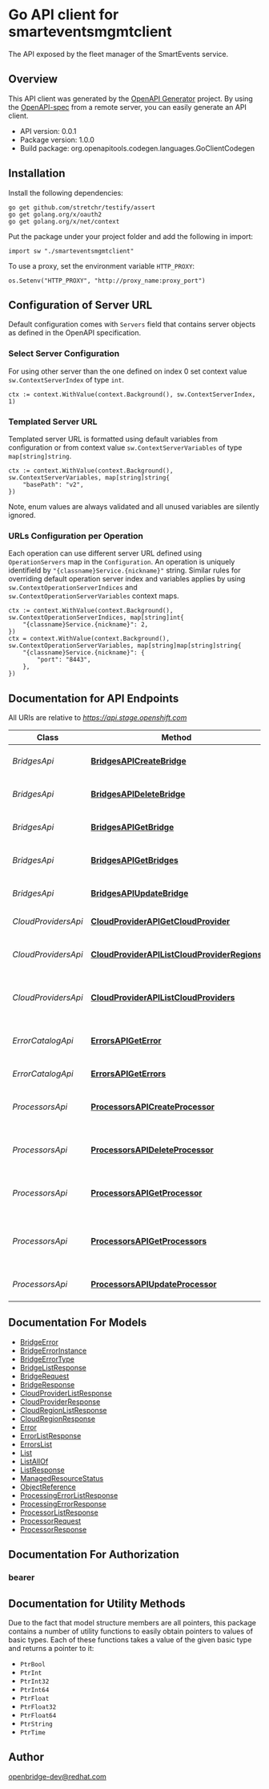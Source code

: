 # Go API client for smarteventsmgmtclient

The API exposed by the fleet manager of the SmartEvents service.

## Overview
This API client was generated by the [OpenAPI Generator](https://openapi-generator.tech) project.  By using the [OpenAPI-spec](https://www.openapis.org/) from a remote server, you can easily generate an API client.

- API version: 0.0.1
- Package version: 1.0.0
- Build package: org.openapitools.codegen.languages.GoClientCodegen

## Installation

Install the following dependencies:

```shell
go get github.com/stretchr/testify/assert
go get golang.org/x/oauth2
go get golang.org/x/net/context
```

Put the package under your project folder and add the following in import:

```golang
import sw "./smarteventsmgmtclient"
```

To use a proxy, set the environment variable `HTTP_PROXY`:

```golang
os.Setenv("HTTP_PROXY", "http://proxy_name:proxy_port")
```

## Configuration of Server URL

Default configuration comes with `Servers` field that contains server objects as defined in the OpenAPI specification.

### Select Server Configuration

For using other server than the one defined on index 0 set context value `sw.ContextServerIndex` of type `int`.

```golang
ctx := context.WithValue(context.Background(), sw.ContextServerIndex, 1)
```

### Templated Server URL

Templated server URL is formatted using default variables from configuration or from context value `sw.ContextServerVariables` of type `map[string]string`.

```golang
ctx := context.WithValue(context.Background(), sw.ContextServerVariables, map[string]string{
	"basePath": "v2",
})
```

Note, enum values are always validated and all unused variables are silently ignored.

### URLs Configuration per Operation

Each operation can use different server URL defined using `OperationServers` map in the `Configuration`.
An operation is uniquely identifield by `"{classname}Service.{nickname}"` string.
Similar rules for overriding default operation server index and variables applies by using `sw.ContextOperationServerIndices` and `sw.ContextOperationServerVariables` context maps.

```
ctx := context.WithValue(context.Background(), sw.ContextOperationServerIndices, map[string]int{
	"{classname}Service.{nickname}": 2,
})
ctx = context.WithValue(context.Background(), sw.ContextOperationServerVariables, map[string]map[string]string{
	"{classname}Service.{nickname}": {
		"port": "8443",
	},
})
```

## Documentation for API Endpoints

All URIs are relative to *https://api.stage.openshift.com*

Class | Method | HTTP request | Description
------------ | ------------- | ------------- | -------------
*BridgesApi* | [**BridgesAPICreateBridge**](docs/BridgesApi.md#bridgesapicreatebridge) | **Post** /api/smartevents_mgmt/v2/bridges | Create a Bridge instance
*BridgesApi* | [**BridgesAPIDeleteBridge**](docs/BridgesApi.md#bridgesapideletebridge) | **Delete** /api/smartevents_mgmt/v2/bridges/{bridgeId} | Delete a Bridge instance
*BridgesApi* | [**BridgesAPIGetBridge**](docs/BridgesApi.md#bridgesapigetbridge) | **Get** /api/smartevents_mgmt/v2/bridges/{bridgeId} | Get a Bridge instance
*BridgesApi* | [**BridgesAPIGetBridges**](docs/BridgesApi.md#bridgesapigetbridges) | **Get** /api/smartevents_mgmt/v2/bridges | Get the list of Bridge instances
*BridgesApi* | [**BridgesAPIUpdateBridge**](docs/BridgesApi.md#bridgesapiupdatebridge) | **Put** /api/smartevents_mgmt/v2/bridges/{bridgeId} | Update a Bridge instance
*CloudProvidersApi* | [**CloudProviderAPIGetCloudProvider**](docs/CloudProvidersApi.md#cloudproviderapigetcloudprovider) | **Get** /api/smartevents_mgmt/v2/cloud_providers/{id} | Get Cloud Provider.
*CloudProvidersApi* | [**CloudProviderAPIListCloudProviderRegions**](docs/CloudProvidersApi.md#cloudproviderapilistcloudproviderregions) | **Get** /api/smartevents_mgmt/v2/cloud_providers/{id}/regions | List Supported Cloud Regions.
*CloudProvidersApi* | [**CloudProviderAPIListCloudProviders**](docs/CloudProvidersApi.md#cloudproviderapilistcloudproviders) | **Get** /api/smartevents_mgmt/v2/cloud_providers | List Supported Cloud Providers.
*ErrorCatalogApi* | [**ErrorsAPIGetError**](docs/ErrorCatalogApi.md#errorsapigeterror) | **Get** /api/smartevents_mgmt/v2/errors/{id} | Get an error from the error catalog.
*ErrorCatalogApi* | [**ErrorsAPIGetErrors**](docs/ErrorCatalogApi.md#errorsapigeterrors) | **Get** /api/smartevents_mgmt/v2/errors | Get the list of errors.
*ProcessorsApi* | [**ProcessorsAPICreateProcessor**](docs/ProcessorsApi.md#processorsapicreateprocessor) | **Post** /api/smartevents_mgmt/v2/bridges/{bridgeId}/processors | Create a Processor of a Bridge instance
*ProcessorsApi* | [**ProcessorsAPIDeleteProcessor**](docs/ProcessorsApi.md#processorsapideleteprocessor) | **Delete** /api/smartevents_mgmt/v2/bridges/{bridgeId}/processors/{processorId} | Delete a Processor of a Bridge instance
*ProcessorsApi* | [**ProcessorsAPIGetProcessor**](docs/ProcessorsApi.md#processorsapigetprocessor) | **Get** /api/smartevents_mgmt/v2/bridges/{bridgeId}/processors/{processorId} | Get a Processor of a Bridge instance
*ProcessorsApi* | [**ProcessorsAPIGetProcessors**](docs/ProcessorsApi.md#processorsapigetprocessors) | **Get** /api/smartevents_mgmt/v2/bridges/{bridgeId}/processors | Get the list of Processors of a Bridge instance
*ProcessorsApi* | [**ProcessorsAPIUpdateProcessor**](docs/ProcessorsApi.md#processorsapiupdateprocessor) | **Put** /api/smartevents_mgmt/v2/bridges/{bridgeId}/processors/{processorId} | Update a Processor instance.


## Documentation For Models

 - [BridgeError](docs/BridgeError.md)
 - [BridgeErrorInstance](docs/BridgeErrorInstance.md)
 - [BridgeErrorType](docs/BridgeErrorType.md)
 - [BridgeListResponse](docs/BridgeListResponse.md)
 - [BridgeRequest](docs/BridgeRequest.md)
 - [BridgeResponse](docs/BridgeResponse.md)
 - [CloudProviderListResponse](docs/CloudProviderListResponse.md)
 - [CloudProviderResponse](docs/CloudProviderResponse.md)
 - [CloudRegionListResponse](docs/CloudRegionListResponse.md)
 - [CloudRegionResponse](docs/CloudRegionResponse.md)
 - [Error](docs/Error.md)
 - [ErrorListResponse](docs/ErrorListResponse.md)
 - [ErrorsList](docs/ErrorsList.md)
 - [List](docs/List.md)
 - [ListAllOf](docs/ListAllOf.md)
 - [ListResponse](docs/ListResponse.md)
 - [ManagedResourceStatus](docs/ManagedResourceStatus.md)
 - [ObjectReference](docs/ObjectReference.md)
 - [ProcessingErrorListResponse](docs/ProcessingErrorListResponse.md)
 - [ProcessingErrorResponse](docs/ProcessingErrorResponse.md)
 - [ProcessorListResponse](docs/ProcessorListResponse.md)
 - [ProcessorRequest](docs/ProcessorRequest.md)
 - [ProcessorResponse](docs/ProcessorResponse.md)


## Documentation For Authorization



### bearer


## Documentation for Utility Methods

Due to the fact that model structure members are all pointers, this package contains
a number of utility functions to easily obtain pointers to values of basic types.
Each of these functions takes a value of the given basic type and returns a pointer to it:

* `PtrBool`
* `PtrInt`
* `PtrInt32`
* `PtrInt64`
* `PtrFloat`
* `PtrFloat32`
* `PtrFloat64`
* `PtrString`
* `PtrTime`

## Author

openbridge-dev@redhat.com

